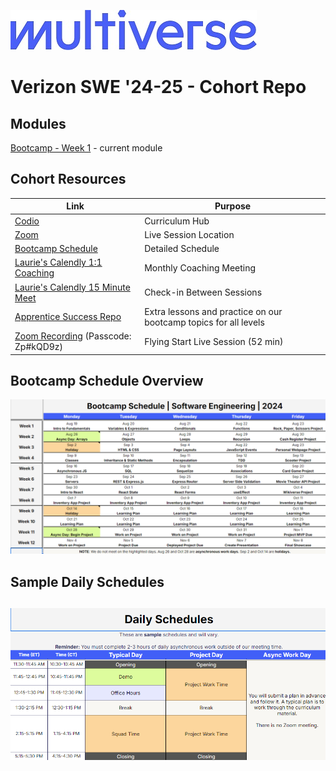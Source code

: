 ![Image](/img/Multiverse_Logo_rgb_ultra_25.jpg "Multiverse banner")

# Verizon SWE '24-25 - Cohort Repo

## Modules
[Bootcamp - Week 1](/bootcamp/week1/) - current module

## Cohort Resources
| Link | Purpose |
| --- | --- |
| [Codio](https://www.codio.com/) | Curriculum Hub |
| [Zoom](https://multiverse-io.zoom.us/my/laurie.corrin) | Live Session Location |
| [Bootcamp Schedule](https://docs.google.com/spreadsheets/d/1evRH-v0G-UEDs0QeskNBIWkVEZrcweXuFcnXdKyVGts)|Detailed Schedule
| [Laurie's Calendly 1:1 Coaching](https://calendly.com/laurie-corrin/1-1-coaching-meeting) | Monthly Coaching Meeting |
| [Laurie's Calendly 15 Minute Meet](https://calendly.com/laurie-corrin/15-min) | Check-in Between Sessions |
| [Apprentice Success Repo](https://github.com/MultiverseLearningProducts/SWE-APPRENTICE-SUCCESS/) | Extra lessons and practice on our bootcamp topics for all levels
| [Zoom Recording](https://multiverse-io.zoom.us/rec/share/PEgta6gYpC5ouzZTUsBFy1o575DdsTW0fBo0lrs6MXBkg1nOrnmMa39igG4qe3Pa.H5BobIt0P8oE5f7x) (Passcode: Zp#kQD9z)|Flying Start Live Session (52 min)

## Bootcamp Schedule Overview
![Image](/img/bootcamp-schedule-verizon-2024.png "Bootcamp Schedule Overview")

## Sample Daily Schedules
![Image](/img/daily-schedule-verizon-2024.png "Sample Daily Schedules")
---
<br />


